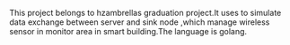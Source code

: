 This project belongs to hzambrellas graduation project.It uses to simulate data exchange between server and sink node ,which manage wireless sensor in monitor area in smart building.The language is golang.